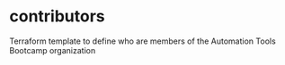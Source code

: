 # contributors
Terraform template to define who are members of the Automation Tools Bootcamp organization
